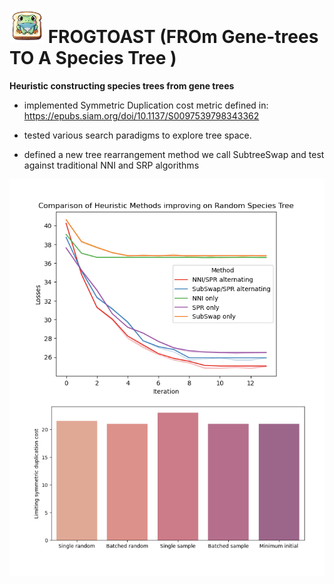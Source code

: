 # <img src="https://github.com/bensong04/evoguessr/blob/797cb3df13524ad9db971d5004b1033ef5c479a5/assets/logo.png" alt="Alt text for image" title="logo" width="55" height="55"> FROGTOAST (FROm Gene-trees TO A Species Tree ) 
**Heuristic constructing species trees from gene trees**

 - implemented Symmetric Duplication cost metric defined in:
   https://epubs.siam.org/doi/10.1137/S0097539798343362
   
 - tested various search paradigms to explore tree space.
   
- defined a new tree rearrangement method we call SubtreeSwap and test against traditional NNI and SRP algorithms
   
![Alt text](https://github.com/bensong04/evoguessr/blob/797cb3df13524ad9db971d5004b1033ef5c479a5/assets/plots.png)
